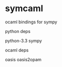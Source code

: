 symcaml
=======

ocaml bindings for sympy

python deps

  python-3.3 sympy
  
ocaml deps
  
  oasis oasis2opam
